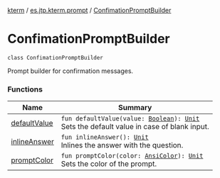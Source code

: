 [kterm](../../index.md) / [es.jtp.kterm.prompt](../index.md) / [ConfimationPromptBuilder](./index.md)

# ConfimationPromptBuilder

`class ConfimationPromptBuilder`

Prompt builder for confirmation messages.

### Functions

| Name | Summary |
|---|---|
| [defaultValue](default-value.md) | `fun defaultValue(value: `[`Boolean`](https://kotlinlang.org/api/latest/jvm/stdlib/kotlin/-boolean/index.html)`): `[`Unit`](https://kotlinlang.org/api/latest/jvm/stdlib/kotlin/-unit/index.html)<br>Sets the default value in case of blank input. |
| [inlineAnswer](inline-answer.md) | `fun inlineAnswer(): `[`Unit`](https://kotlinlang.org/api/latest/jvm/stdlib/kotlin/-unit/index.html)<br>Inlines the answer with the question. |
| [promptColor](prompt-color.md) | `fun promptColor(color: `[`AnsiColor`](../../es.jtp.kterm/-ansi-color/index.md)`): `[`Unit`](https://kotlinlang.org/api/latest/jvm/stdlib/kotlin/-unit/index.html)<br>Sets the color of the prompt. |
